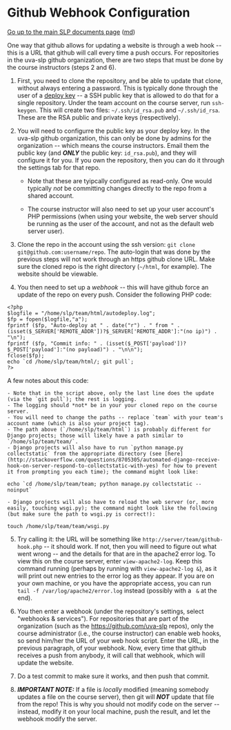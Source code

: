 Github Webhook Configuration
============================

[Go up to the main SLP documents page](index.html) ([md](index.md))

One way that github allows for updating a website is through a web hook -- this is a URL that github will call every time a push occurs.  For repositories in the uva-slp github organization, there are two steps that must be done by the course instructors (steps 2 and 6).

1. First, you need to clone the repository, and be able to update that clone, without always entering a password.  This is typically done through the user of a [deploy key](https://developer.github.com/guides/managing-deploy-keys/#deploy-keys) -- a SSH public key that is allowed to do that for a single repository.  Under the team account on the course server, run `ssh-keygen`.  This will create two files: `~/.ssh/id_rsa.pub` and `~/.ssh/id_rsa`.  These are the RSA public and private keys (respectively).

2. You will need to configurre the public key as your deploy key. In the uva-slp github organization, this can only be done by admins for the organization -- which means the course instructors.  Email them the public key (and ***ONLY*** the public key: `id_rsa.pub`), and they will configure it for you.  If you own the repository, then you can do it through the settings tab for that repo.

    - Note that these are tyipcally configured as read-only.  One would typically *not* be committing changes directly to the repo from a shared account.

	- The course instructor will also need to set up your user account's PHP permissions (when using your website, the web server should be running as the user of the account, and not as the default web server user).

3. Clone the repo in the account using the ssh version: `git clone git@github.com:username/repo`.  The auto-login that was done by the previous steps will not work through an https github clone URL.  Make sure the cloned repo is the right directory (`~/html`, for example).  The website should be viewable.

4. You then need to set up a *webhook* -- this will have github force an update of the repo on every push.  Consider the following PHP code:
```
<?php
$logfile = "/home/slp/team/html/autodeploy.log";
$fp = fopen($logfile,"a");
fprintf ($fp, "Auto-deploy at " . date("r") . " from " . (isset($_SERVER['REMOTE_ADDR'])?$_SERVER['REMOTE_ADDR']:"(no ip)") . "\n");
fprintf ($fp, "Commit info: " . (isset($_POST['payload'])?$_POST['payload']:"(no payload)") . "\n\n");
fclose($fp);
echo `cd /home/slp/team/html/; git pull`;
?>
```
A few notes about this code:

    - Note that in the script above, only the last line does the update (via the `git pull`); the rest is logging.
	- The logging should *not* be in your your cloned repo on the course server.
    - You will need to change the paths -- replace `team` with your team's account name (which is also your project tag).
    - The path above (`/home/slp/team/html`) is probably different for Django projects; those will likely have a path similar to `/home/slp/team/team/`.
    - Django projects will also have to run `python manage.py collectstatic` from the appropriate directory (see [here](http://stackoverflow.com/questions/8705305/automated-django-receive-hook-on-server-respond-to-collectstatic-with-yes) for how to prevent it from prompting you each time); the command might look like:
```
echo `cd /home/slp/team/team; python manage.py collectstatic --noinput`
```
    - Django projects will also have to reload the web server (or, more easily, touching wsgi.py); the command might look like the following (but make sure the path to wsgi.py is correct!):
```
touch /home/slp/team/team/wsgi.py
```
5. Try calling it: the URL will be something like `http://server/team/github-hook.php` -- it should work.  If not, then you will need to figure out what went wrong -- and the details for that are in the apache2 error log.  To view this on the course server, enter `view-apache2-log`.  Keep this command running (perhaps by running with `view-apache2-log &`), as it will print out new entries to the error log as they appear.  If you are on your own machine, or you have the appropriate access, you can run `tail -f /var/log/apache2/error.log` instead (possibly with a ` &` at the end).

6. You then enter a webhook (under the repository's settings, select "webhooks & services").  For repositories that are part of the organization (such as the https://github.com/uva-slp repos), only the course administrator (i.e., the course instructor) can enable web hooks, so send him/her the URL of your web hook script.  Enter the URL, in the previous paragraph, of your webhook.  Now, every time that github receives a push from anybody, it will call that webhook, which will update the website.

7. Do a test commit to make sure it works, and then push that commit.

8. ***IMPORTANT NOTE:*** If a file is *locally* modified (meaning somebody updates a file on the course server), then git will ***NOT*** update that file from the repo!  This is why you should not modify code on the server -- instead, modify it on your local machine, push the result, and let the webhook modify the server.
